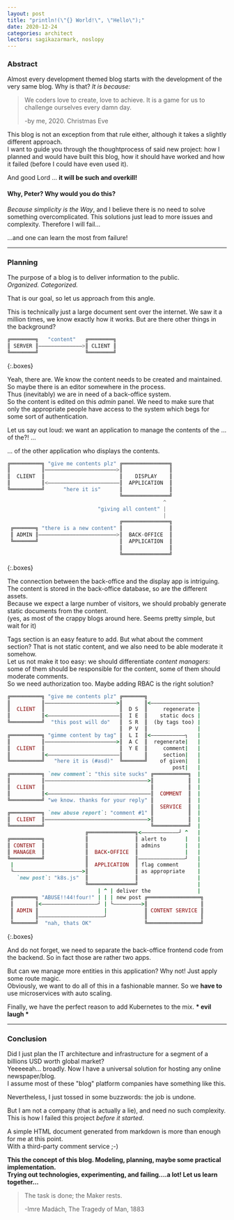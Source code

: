 ```yaml
---
layout: post
title: "println!(\"{} World!\", \"Hello\");"
date: 2020-12-24
categories: architect
lectors: sagikazarmark, noslopy
---
```


### Abstract

Almost every development themed blog starts with the development of the very same blog. Why is that? _It is because:_

> We coders love to create, love to achieve. It is a game for us to challenge ourselves every damn day.
> 
> -by me, 2020. Christmas Eve

This blog is not an exception from that rule either, although it takes a slightly different approach.  
I want to guide you through the thoughtprocess of said new project:
how I planned and would have built this blog, how it should have worked and how it failed (before I could have even used it).

And good Lord ... **it will be such and overkill!**

#### Why, Peter? Why would you do this?

_Because simplicity is the Way_, and I believe there is no need to solve something overcomplicated. This solutions just lead to more issues and complexity.
Therefore I will fail...

...and one can learn the most from failure!

---

### Planning

The purpose of a blog is to deliver information to the public.  
_Organized. Categorized._

That is our goal, so let us approach from this angle.

This is technically just a large document sent over the internet.
We saw it a million times, we know exactly how it works. But are there other things in the background?

```qml
╔════════╗   "content"   ╔════════╗
║ SERVER ║——————————————>║ CLIENT ║
╚════════╝               ╚════════╝
```
{:.boxes}

Yeah, there are. We know the content needs to be created and maintained. So maybe there is an editor somewhere in the process.  
Thus (inevitably) we are in need of a back-office system.  
So the content is edited on this _admin_ panel.
We need to make sure that only the appropriate people have access to the system which begs for some sort of authentication.

Let us say out loud: we want an application to manage the contents of the ... of the?! ...

... of the other application who displays the contents.

```qml
╔══════════╗ "give me contents plz" ╔═══════════════╗
║          ║———————————————————————>║               ║
║  CLIENT  ║                        ║    DISPLAY    ║
║          ║<———————————————————————║  APPLICATION  ║
╚══════════╝      "here it is"      ║               ║
                                    ╚═══════════════╝
                                                  ^  
                             "giving all content" |  
                                                  |  
                                    ╔═══════════════╗
 ╔═══════╗ "there is a new content" ║               ║
 ║ ADMIN ║—————————————————————————>║  BACK-OFFICE  ║
 ╚═══════╝                          ║  APPLICATION  ║
                                    ║               ║
                                    ╚═══════════════╝
```
{:.boxes}

The connection between the back-office and the display app is intriguing. The content is stored in the back-office database, so are the different assets.  
Because we expect a large number of visitors, we should probably generate static documents from the content.  
(yes, as most of the crappy blogs around here. Seems pretty simple, but wait for it)

Tags section is an easy feature to add. But what about the comment section? That is not static content, and we also need to be able moderate it somehow.  
Let us not make it too easy: we should differentiate _content managers_: some of them should be responsible for the content, some of them should moderate comments.  
So we need authorization too. Maybe adding RBAC is the right solution?

```ruby
╔══════════╗ "give me contents plz" ╔═══════╗                  
║          ║———————————————————————>║       ║<———————————————┐ 
║  CLIENT  ║                        ║  D S  ║     regenerate | 
║          ║<———————————————————————║  I E  ║    static docs | 
╚══════════╝  "this post will do"   ║  S R  ║  (by tags too) | 
                                    ║  P V  ║                | 
╔══════════╗ "gimme content by tag" ║  L I  ║<———————————┐   | 
║          ║———————————————————————>║  A C  ║  regenerate|   | 
║  CLIENT  ║                        ║  Y E  ║     comment|   | 
║          ║<———————————————————————║       ║     section|   | 
╚══════════╝   "here it is (#asd)"  ╚═══════╝    of given|   | 
                                                     post|   | 
╔══════════╗ `new comment`: "this site sucks" ╔═══════════╗  | 
║          ║—————————————————————————————————>║           ║  | 
║  CLIENT  ║                                  ║           ║  | 
║          ║<—————————————————————————————————║  COMMENT  ║  | 
╚══════════╝ "we know. thanks for your reply" ║           ║  | 
                                              ║  SERVICE  ║  | 
╔══════════╗ `new abuse report`: "comment #1" ║           ║  | 
║  CLIENT  ║—————————————————————————————————>║           ║  | 
╚══════════╝                                  ╚═══════════╝  | 
                         ╔═══════════════╗<————————————┘ ^   | 
╔══════════╗             ║               ║ alert to      |   | 
║ CONTENT  ║             ║               ║ admins        |   | 
║ MANAGER  ║             ║  BACK-OFFICE  ║               |   | 
╚══════════╝             ║               ║———————————————┘   | 
 |                       ║  APPLICATION  ║ flag comment      | 
 └——————————————————————>║               ║ as appropriate    | 
   `new post`: "k8s.js"  ║               ║                   | 
                         ╚═══════════════╝                   | 
                             | ^ | deliver the               | 
 ╔═══════╗ "ABUSE!!44!four!" | | | new post ╔═════════════════╗
 ║       ║<——————————————————┘ | └—————————>║                 ║
 ║ ADMIN ║                     |            ║ CONTENT SERVICE ║
 ║       ║—————————————————————┘            ║                 ║
 ╚═══════╝  "nah, thats OK"                 ╚═════════════════╝
```
{:.boxes}

And do not forget, we need to separate the back-office frontend code from the backend. So in fact those are rather two apps.

But can we manage more entities in this application? Why not! Just apply some route magic.  
Obviously, we want to do all of this in a fashionable manner. So we **have to** use microservices with auto scaling.

Finally, we have the perfect reason to add Kubernetes to the mix. __* evil laugh *__

---

### Conclusion

Did I just plan the IT architecture and infrastructure for a segment of a billions USD worth global market?  
Yeeeeeah... broadly. Now I have a universal solution for hosting any online newspaper/blog.  
I assume most of these "blog" platform companies have something like this.

Nevertheless, I just tossed in some buzzwords: the job is undone.

But I am not a company (that is actually a lie), and need no such complexity.  
This is how I failed this project _before it started_.

A simple HTML document generated from markdown is more than enough for me at this point.  
With a third-party comment service ;-)

**This the concept of this blog. Modeling, planning, maybe some practical implementation.  
Trying out technologies, experimenting, and failing....a lot!
Let us learn together...**

> The task is done; the Maker rests.
>
> -Imre Madách, The Tragedy of Man, 1883